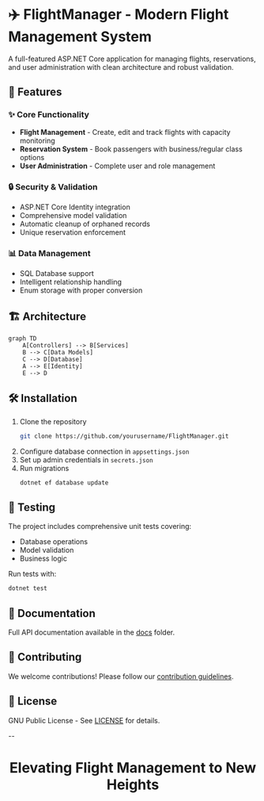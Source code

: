 # ✈️ FlightManager - Modern Flight Management System

A full-featured ASP.NET Core application for managing flights, reservations, and user administration with clean architecture and robust validation.

## 🚀 Features

### ✨ Core Functionality
- **Flight Management** - Create, edit and track flights with capacity monitoring
- **Reservation System** - Book passengers with business/regular class options
- **User Administration** - Complete user and role management

### 🔒 Security & Validation
- ASP.NET Core Identity integration
- Comprehensive model validation
- Automatic cleanup of orphaned records
- Unique reservation enforcement

### 📊 Data Management
- SQL Database support
- Intelligent relationship handling
- Enum storage with proper conversion

## 🏗️ Architecture

```mermaid
graph TD
    A[Controllers] --> B[Services]
    B --> C[Data Models]
    C --> D[Database]
    A --> E[Identity]
    E --> D
```

## 🛠️ Installation

1. Clone the repository
   ```bash
   git clone https://github.com/yourusername/FlightManager.git
   ```
2. Configure database connection in `appsettings.json`
3. Set up admin credentials in `secrets.json`
4. Run migrations
   ```bash
   dotnet ef database update
   ```

## 🧪 Testing

The project includes comprehensive unit tests covering:

- Database operations
- Model validation
- Business logic

Run tests with:
```bash
dotnet test
```

## 📄 Documentation

Full API documentation available in the [docs](/docs) folder.

## 🤝 Contributing

We welcome contributions! Please follow our [contribution guidelines](CONTRIBUTING.md).

## 📜 License

GNU Public License - See [LICENSE](LICENSE) for details.

--
<div align="center">
  <h1>Elevating Flight Management to New Heights</h1>
</div>
